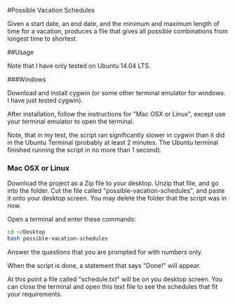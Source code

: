 #Possible Vacation Schedules

Given a start date, an end date, and the minimum and maximum length of time for
a vacation, produces a file that gives all possible combinations from longest
time to shortest.

##Usage

Note that I have only tested on Ubuntu 14.04 LTS.

###Windows

Download and install cygwin (or some other terminal emulator for windows. I have
just tested cygwin).

After installation, follow the instructions for "Mac OSX or Linux", except use
your terminal emulator to open the terminal.

Note, that in my test, the script ran significantly slower in cygwin than it did
in the Ubuntu Terminal (probably at least 2 minutes. The Ubuntu terminal
finished running the script in no more than 1 second).

### Mac OSX or Linux

Download the project as a Zip file to your desktop. Unzip that file, and go into
the folder. Cut the file called "possible-vacation-schedules", and paste it onto
your desktop screen. You may delete the folder that the script was in now.

Open a terminal and enter these commands:

```bash
cd ~/Desktop
bash possible-vacation-schedules
```

Answer the questions that you are prompted for with numbers only.

When the script is done, a statement that says "Done!" will appear.

At this point a file called "schedule.txt" will be on you desktop screen. You
can close the terminal and open this text file to see the schedules that fit
your requirements.


